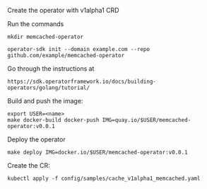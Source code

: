 Create the operator with v1alpha1 CRD

Run the commands

```
mkdir memcached-operator
```

```
operator-sdk init --domain example.com --repo github.com/example/memcached-operator
```

Go through the instructions at 
```
https://sdk.operatorframework.io/docs/building-operators/golang/tutorial/
```

Build and push the image:

```
export USER=<name>
make docker-build docker-push IMG=quay.io/$USER/memcached-operator:v0.0.1
```

Deploy the operator
```
make deploy IMG=docker.io/$USER/memcached-operator:v0.0.1
```

Create the CR:
```
kubectl apply -f config/samples/cache_v1alpha1_memcached.yaml
```
